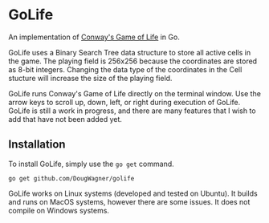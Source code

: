# GoLife

An implementation of [Conway's Game of Life](https://en.wikipedia.org/wiki/Conway%27s_Game_of_Life) in Go.

GoLife uses a Binary Search Tree data structure to store all active cells in the game.
The playing field is 256x256 because the coordinates are stored as 8-bit integers.
Changing the data type of the coordinates in the Cell stucture will increase the size of the playing field.

GoLife runs Conway's Game of Life directly on the terminal window.
Use the arrow keys to scroll up, down, left, or right during execution of GoLife.
GoLife is still a work in progress, and there are many features that I wish to add that have not been added yet.

## Installation

To install GoLife, simply use the `go get` command.

```
go get github.com/DougWagner/golife
```

GoLife works on Linux systems (developed and tested on Ubuntu).
It builds and runs on MacOS systems, however there are some issues.
It does not compile on Windows systems.

